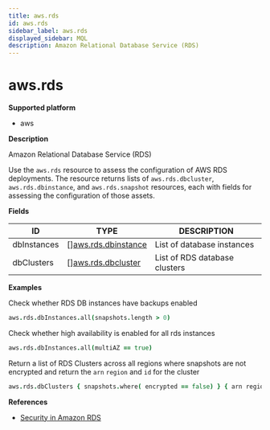 ```yaml
---
title: aws.rds
id: aws.rds
sidebar_label: aws.rds
displayed_sidebar: MQL
description: Amazon Relational Database Service (RDS)
---
```


# aws.rds

**Supported platform**

- aws

**Description**

Amazon Relational Database Service (RDS)

Use the `aws.rds` resource to assess the configuration of AWS RDS deployments. The resource returns lists of `aws.rds.dbcluster`, `aws.rds.dbinstance`, and `aws.rds.snapshot` resources, each with fields for assessing the configuration of those assets.

**Fields**

| ID          | TYPE                                                  | DESCRIPTION                   |
| ----------- | ----------------------------------------------------- | ----------------------------- |
| dbInstances | &#91;&#93;[aws.rds.dbinstance](aws.rds.dbinstance.md) | List of database instances    |
| dbClusters  | &#91;&#93;[aws.rds.dbcluster](aws.rds.dbcluster.md)   | List of RDS database clusters |

**Examples**

Check whether RDS DB instances have backups enabled

```coffee
aws.rds.dbInstances.all(snapshots.length > 0)
```

Check whether high availability is enabled for all rds instances

```coffee
aws.rds.dbInstances.all(multiAZ == true)
```

Return a list of RDS Clusters across all regions where snapshots are not encrypted and return the `arn` `region` and `id` for the cluster

```coffee
aws.rds.dbClusters { snapshots.where( encrypted == false) } { arn region id }
```

**References**

- [Security in Amazon RDS](https://docs.aws.amazon.com/AmazonRDS/latest/UserGuide/UsingWithRDS.html)
